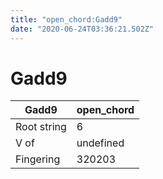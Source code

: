 ```yaml
---
title: "open_chord:Gadd9"
date: "2020-06-24T03:36:21.502Z"
---
```


# Gadd9
Gadd9 | open_chord
--- | ---
Root string | 6
V of | undefined
Fingering | 320203
